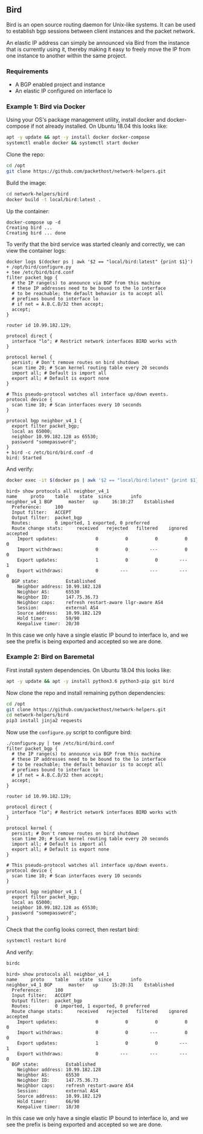 ## Bird

Bird is an open source routing daemon for Unix-like systems. It can be used to establish bgp sessions between client instances and the packet network.

An elastic IP address can simply be announced via Bird from the instance that is currently using it, thereby making it easy to freely move the IP from one instance to another within the same project.

### Requirements

* A BGP enabled project and instance
* An elastic IP configured on interface lo

### Example 1: Bird via Docker

Using your OS's package management utility, install docker and docker-compose if not already installed. On Ubuntu 18.04 this looks like:

```bash
apt -y update && apt -y install docker docker-compose
systemctl enable docker && systemctl start docker
```

Clone the repo:

```bash
cd /opt
git clone https://github.com/packethost/network-helpers.git
```

Build the image:

```bash
cd network-helpers/bird
docker build -t local/bird:latest .
```

Up the container:

```
docker-compose up -d
Creating bird ... 
Creating bird ... done
```

To verify that the bird service was started cleanly and correctly, we can view the container logs:

```
docker logs $(docker ps | awk '$2 == "local/bird:latest" {print $1}')
+ /opt/bird/configure.py
+ tee /etc/bird/bird.conf
filter packet_bgp {
  # the IP range(s) to announce via BGP from this machine
  # these IP addresses need to be bound to the lo interface
  # to be reachable; the default behavior is to accept all
  # prefixes bound to interface lo
  # if net = A.B.C.D/32 then accept;
  accept;
}

router id 10.99.182.129;

protocol direct {
  interface "lo"; # Restrict network interfaces BIRD works with
}

protocol kernel {
  persist; # Don't remove routes on bird shutdown
  scan time 20; # Scan kernel routing table every 20 seconds
  import all; # Default is import all
  export all; # Default is export none
}

# This pseudo-protocol watches all interface up/down events.
protocol device {
  scan time 10; # Scan interfaces every 10 seconds
}

protocol bgp neighbor_v4_1 {
  export filter packet_bgp;
  local as 65000;
  neighbor 10.99.182.128 as 65530;
  password "somepassword";
}
+ bird -c /etc/bird/bird.conf -d
bird: Started
```

And verify:

```bash
docker exec -it $(docker ps | awk '$2 == "local/bird:latest" {print $1}') birdc
```
```
bird> show protocols all neighbor_v4_1
name     proto    table    state  since       info
neighbor_v4_1 BGP      master   up     16:10:27    Established   
  Preference:     100
  Input filter:   ACCEPT
  Output filter:  packet_bgp
  Routes:         0 imported, 1 exported, 0 preferred
  Route change stats:     received   rejected   filtered    ignored   accepted
    Import updates:              0          0          0          0          0
    Import withdraws:            0          0        ---          0          0
    Export updates:              1          0          0        ---          1
    Export withdraws:            0        ---        ---        ---          0
  BGP state:          Established
    Neighbor address: 10.99.182.128
    Neighbor AS:      65530
    Neighbor ID:      147.75.36.73
    Neighbor caps:    refresh restart-aware llgr-aware AS4
    Session:          external AS4
    Source address:   10.99.182.129
    Hold timer:       59/90
    Keepalive timer:  20/30
```

In this case we only have a single elastic IP bound to interface lo, and we see the prefix is being exported and accepted so we are done.

### Example 2: Bird on Baremetal

First install system dependencies. On Ubuntu 18.04 this looks like:

```bash
apt -y update && apt -y install python3.6 python3-pip git bird
```

Now clone the repo and install remaining python dependencies:

```bash
cd /opt
git clone https://github.com/packethost/network-helpers.git
cd network-helpers/bird
pip3 install jinja2 requests
```

Now use the `configure.py` script to configure bird:

```
./configure.py | tee /etc/bird/bird.conf
filter packet_bgp {
  # the IP range(s) to announce via BGP from this machine
  # these IP addresses need to be bound to the lo interface
  # to be reachable; the default behavior is to accept all
  # prefixes bound to interface lo
  # if net = A.B.C.D/32 then accept;
  accept;
}

router id 10.99.182.129;

protocol direct {
  interface "lo"; # Restrict network interfaces BIRD works with
}

protocol kernel {
  persist; # Don't remove routes on bird shutdown
  scan time 20; # Scan kernel routing table every 20 seconds
  import all; # Default is import all
  export all; # Default is export none
}

# This pseudo-protocol watches all interface up/down events.
protocol device {
  scan time 10; # Scan interfaces every 10 seconds
}

protocol bgp neighbor_v4_1 {
  export filter packet_bgp;
  local as 65000;
  neighbor 10.99.182.128 as 65530;
  password "somepassword";
}
```

Check that the config looks correct, then restart bird:

```bash
systemctl restart bird
```

And verify:

```bash
birdc
```
```
bird> show protocols all neighbor_v4_1
name     proto    table    state  since       info
neighbor_v4_1 BGP      master   up     15:20:31    Established   
  Preference:     100
  Input filter:   ACCEPT
  Output filter:  packet_bgp
  Routes:         0 imported, 1 exported, 0 preferred
  Route change stats:     received   rejected   filtered    ignored   accepted
    Import updates:              0          0          0          0          0
    Import withdraws:            0          0        ---          0          0
    Export updates:              1          0          0        ---          1
    Export withdraws:            0        ---        ---        ---          0
  BGP state:          Established
    Neighbor address: 10.99.182.128
    Neighbor AS:      65530
    Neighbor ID:      147.75.36.73
    Neighbor caps:    refresh restart-aware AS4
    Session:          external AS4
    Source address:   10.99.182.129
    Hold timer:       66/90
    Keepalive timer:  18/30
```

In this case we only have a single elastic IP bound to interface lo, and we see the prefix is being exported and accepted so we are done.
